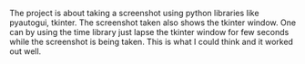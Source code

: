 The project is about taking a screenshot using python libraries like pyautogui, tkinter. The screenshot taken also shows the tkinter window. One can by using the time library just lapse the tkinter window for few seconds while the screenshot is being taken. This is what I could think and it worked out well.
